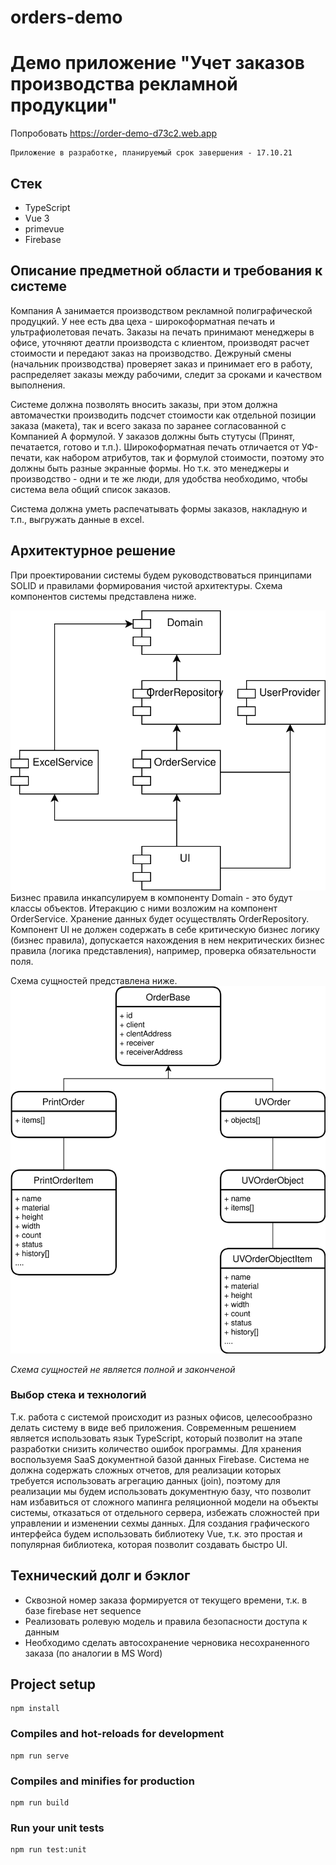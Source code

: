 # orders-demo

# Демо приложение "Учет заказов производства рекламной продукции"

Попробовать https://order-demo-d73c2.web.app

```
Приложение в разработке, планируемый срок завершения - 17.10.21
```


## Стек
- TypeScript
- Vue 3
- primevue
- Firebase

## Описание предметной области и требования к системе
Компания А занимается производством рекламной полиграфической продуцкий.
У нее есть два цеха - широкоформатная печать и ультрафиолетовая печать.
Заказы на печать принимают менеджеры в офисе, уточняют деатли производста с клиентом, производят расчет стоимости и передают заказ на производство.
Дежруный смены (начальник производства) проверяет заказ и принимает его в работу, распределяет заказы между рабочими, следит за сроками и качеством выполнения.

Системе должна позволять вносить заказы, при этом должна автомачестки производить подсчет стоимости как отдельной позиции заказа (макета), так и всего заказа по заранее согласованной с Компанией А формулой.
У заказов должны быть стутусы (Принят, печатается, готово и т.п.).
Широкоформатная печать отличается от УФ-печати, как набором атрибутов, так и формулой стоимости, поэтому это должны быть разные экранные формы. Но т.к. это менеджеры и производство - одни и те же люди, для удобства необходимо, чтобы система вела общий список заказов.

Система должна уметь распечатывать формы заказов, накладную и т.п., выгружать данные в excel.

## Архитектурное решение
При проектировании системы будем руководствоваться принципами SOLID и правилами формирования чистой архитектуры.
Схема компонентов системы представлена ниже.

![Компоненты системы](https://github.com/for7raid/orders-demo/blob/master/readme/architecture.svg?raw=true)
Бизнес правила инкапсулируем в компоненту Domain - это будут классы объектов.
Итеракцию с ними возложим на компонент OrderService.
Хранение данных будет осуществлять OrderRepository.
Компонент UI не должен содержать в себе критическую бизнес логику (бизнес правила), допускается нахождения в нем некритических бизнес правила (логика представления), например, проверка обязательности поля.

Схема сущностей представлена ниже.
![Сущности](https://github.com/for7raid/orders-demo/blob/master/readme/entities.svg?raw=true)

*Схема сущностей не является полной и законченой*

### Выбор стека и технологий
Т.к. работа с системой происходит из разных офисов, целесообразно делать систему в виде веб приложения.
Современным решением является использовать язык TypeScript, который позволит на этапе разработки снизить количество ошибок программы.
Для хранения воспользуемя SaaS документной базой данных Firebase. Система не должна содержать сложных отчетов, для реализации которых требуется использовать агрегацию данных (join), поэтому для реализации мы будем использовать документную базу, что позволит нам избавиться от сложного мапинга реляционной модели на объекты системы, отказаться от отдельного сервера, избежать сложностей при управлении и изменении сехмы данных.
Для создания графического интерфейса будем использовать библиотеку Vue, т.к. это простая и популярная библиотека, которая позволит создавать быстро UI.

## Технический долг и бэклог
- Сквозной номер заказа формируется от текущего времени, т.к. в базе firebase нет sequence
- Реализовать ролевую модель и правила безопасности доступа к данным
- Необходимо сделать автосохранение черновика несохраненного заказа (по аналогии в MS Word)

## Project setup
```
npm install
```

### Compiles and hot-reloads for development
```
npm run serve
```

### Compiles and minifies for production
```
npm run build
```

### Run your unit tests
```
npm run test:unit
```
